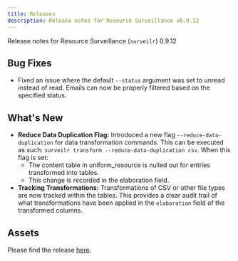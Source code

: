 ```yaml
---
title: Releases
description: Release notes for Resource Surveillance v0.9.12
---
```


Release notes for Resource Surveillance (`surveilr`) 0.9.12

## Bug Fixes
- Fixed an issue where the default `--status` argument was set to unread instead of read. Emails can now be properly filtered based on the specified status.

## What's New

- **Reduce Data Duplication Flag:** Introduced a new flag `--reduce-data-duplication` for data transformation commands. This can be executed as such: `surveilr transform --reduce-data-duplication csv`. When this flag is set:
  - The content table in uniform_resource is nulled out for entries transformed into tables.
  - This change is recorded in the elaboration field.
- **Tracking Transformations:** Transformations of CSV or other file types are now tracked within the tables. This provides a clear audit trail of what transformations have been applied in the `elaboration` field of the transformed columns.

## Assets
Please find the release [here](https://github.com/opsfolio/releases.opsfolio.com/releases/tag/0.9.12).